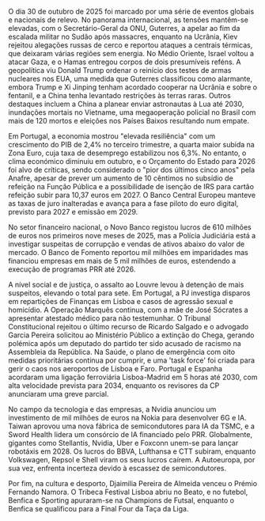  O dia 30 de outubro de 2025 foi marcado por uma série de eventos globais e nacionais de relevo. No panorama internacional, as tensões mantêm-se elevadas, com o Secretário-Geral da ONU, Guterres, a apelar ao fim da escalada militar no Sudão após massacres, enquanto na Ucrânia, Kiev rejeitou alegações russas de cerco e reportou ataques a centrais térmicas, que deixaram várias regiões sem energia. No Médio Oriente, Israel voltou a atacar Gaza, e o Hamas entregou corpos de dois presumíveis reféns. A geopolítica viu Donald Trump ordenar o reinício dos testes de armas nucleares nos EUA, uma medida que Guterres classificou como alarmante, embora Trump e Xi Jinping tenham acordado cooperar na Ucrânia e sobre o fentanil, e a China tenha levantado restrições às terras raras. Outros destaques incluem a China a planear enviar astronautas à Lua até 2030, inundações mortais no Vietname, uma megaoperação policial no Brasil com mais de 120 mortos e eleições nos Países Baixos resultando num empate.

Em Portugal, a economia mostrou "elevada resiliência" com um crescimento do PIB de 2,4% no terceiro trimestre, a quarta maior subida na Zona Euro, cuja taxa de desemprego estabilizou nos 6,3%. No entanto, o clima económico diminuiu em outubro, e o Orçamento do Estado para 2026 foi alvo de críticas, sendo considerado o "pior dos últimos cinco anos" pela Anafre, apesar de prever um aumento de 10 cêntimos no subsídio de refeição na Função Pública e a possibilidade de isenção de IRS para cartão refeição subir para 10,37 euros em 2027. O Banco Central Europeu manteve as taxas de juro inalteradas e avança para a fase piloto do euro digital, previsto para 2027 e emissão em 2029.

No setor financeiro nacional, o Novo Banco registou lucros de 610 milhões de euros nos primeiros nove meses de 2025, mas a Polícia Judiciária está a investigar suspeitas de corrupção e vendas de ativos abaixo do valor de mercado. O Banco de Fomento reportou mil milhões em imparidades mas financiou empresas em mais de 5 mil milhões de euros, estendendo a execução de programas PRR até 2026.

A nível social e de justiça, o assalto ao Louvre levou à detenção de mais suspeitos, elevando o total para sete. Em Portugal, a PJ investiga disparos em repartições de Finanças em Lisboa e casos de agressão sexual e homicídio. A Operação Marquês continua, com a mãe de José Sócrates a apresentar atestado médico para não testemunhar. O Tribunal Constitucional rejeitou o último recurso de Ricardo Salgado e o advogado Garcia Pereira solicitou ao Ministério Público a extinção do Chega, gerando polémica após um deputado do partido ter sido acusado de racismo na Assembleia da República. Na Saúde, o plano de emergência com oito medidas prioritárias continua por cumprir, e uma 'task force' foi criada para gerir o caos nos aeroportos de Lisboa e Faro. Portugal e Espanha acordaram uma ligação ferroviária Lisboa-Madrid em 5 horas até 2030, com alta velocidade prevista para 2034, enquanto os revisores da CP anunciaram uma greve parcial.

No campo da tecnologia e das empresas, a Nvidia anunciou um investimento de mil milhões de euros na Nokia para desenvolver 6G e IA. Taiwan aprovou uma nova fábrica de semicondutores para IA da TSMC, e a Sword Health lidera um consórcio de IA financiado pelo PRR. Globalmente, gigantes como Stellantis, Nvidia, Uber e Foxconn unem-se para lançar robotáxis em 2028. Os lucros do BBVA, Lufthansa e CTT subiram, enquanto Volkswagen, Repsol e Shell viram os seus lucros caírem. A Autoeuropa, por sua vez, enfrenta incerteza devido à escassez de semicondutores.

Por fim, na cultura e desporto, Djaimilia Pereira de Almeida venceu o Prémio Fernando Namora. O Tribeca Festival Lisboa abriu no Beato, e no futebol, Benfica e Sporting apuraram-se na Champions de Futsal, enquanto o Benfica se qualificou para a Final Four da Taça da Liga.